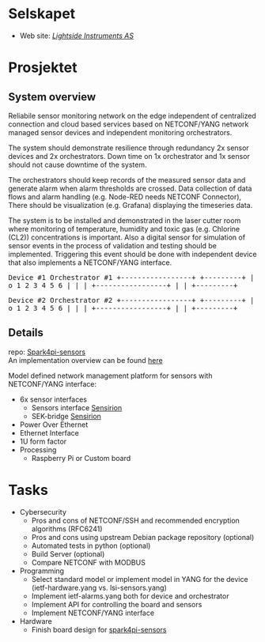 # Selskapet

* Web site: *[Lightside Instruments AS](https://lightside-instruments.com)*

# Prosjektet

## System overview

Reliabile sensor monitoring network on the edge independent of centralized connection and cloud based services based on NETCONF/YANG network managed sensor devices and independent monitoring orchestrators.

The system should demonstrate resilience through redundancy 2x sensor devices and 2x orchestrators.
Down time on 1x orchestrator and 1x sensor should not cause downtime of the system.

The orchestrators should keep records of the measured sensor data and generate alarm when alarm thresholds are crossed. Data collection of data flows and alarm handling (e.g. Node-RED needs NETCONF Connector), There should be visualization (e.g. Grafana) displaying the timeseries data.

The system is to be installed and demonstrated in the laser cutter room where monitoring of temperature, humidity and toxic gas (e.g. Chlorine (CL2)) concentrations is important. Also a digital sensor for simulation of sensor events in the process of validation and testing should be implemented. Triggering this event should be done with independent device that also implements a NETCONF/YANG interface.


<tt>


Device #1                        Orchestrator #1
+-----------------+              +---------+
|  o  1 2 3 4 5 6 |              |         |
+-----------------+              |         |
                                 +---------+

Device #2                        Orchestrator #2
+-----------------+              +---------+
|  o  1 2 3 4 5 6 |              |         |
+-----------------+              |         |
                                 +---------+

</tt>

## Details

repo: [Spark4pi-sensors](https://github.com/Slenderman00/spark4pi-sensors)\
An implementation overview can be found [here](https://github.com/Slenderman00/spark4pi-sensor-project-plan/blob/main/Spark4pi-sensors-impementational-overview.pdf)

Model defined network management platform for sensors with NETCONF/YANG interface:
- 6x sensor interfaces
    - Sensors interface [Sensirion](https://sensirion.com/products/sensor-evaluation)
    - SEK-bridge [Sensirion](https://sensirion.com/products/catalog/SEK-SensorBridge)
- Power Over Ethernet
- Ethernet Interface
- 1U form factor
- Processing
    - Raspberry Pi or Custom board

# Tasks

- Cybersecurity
    - Pros and cons of NETCONF/SSH and recommended encryption algorithms (RFC6241)
    - Pros and cons using upstream Debian package repository (optional)
    - Automated tests in python (optional)
    - Build Server (optional)
    - Compare NETCONF with MODBUS
- Programming
    - Select standard model or implement model in YANG for the device (ietf-hardware.yang vs. lsi-sensors.yang)
    - Implement ietf-alarms.yang both for device and orchestrator
    - Implement API for controlling the board and sensors
    - Implement NETCONF/YANG interface
- Hardware
    - Finish board design for [spark4pi-sensors](https://github.com/Slenderman00/spark4pi-sensors)

